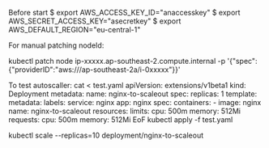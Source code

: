 Before start
$ export AWS_ACCESS_KEY_ID="anaccesskey"
$ export AWS_SECRET_ACCESS_KEY="asecretkey"
$ export AWS_DEFAULT_REGION="eu-central-1"

For manual patching nodeId:

kubectl patch node ip-xxxxx.ap-southeast-2.compute.internal -p '{"spec":{"providerID":"aws:///ap-southeast-2a/i-0xxxxx"}}'

To test autoscaller:
cat <<EoF> test.yaml
apiVersion: extensions/v1beta1
kind: Deployment
metadata:
  name: nginx-to-scaleout
spec:
  replicas: 1
  template:
    metadata:
      labels:
        service: nginx
        app: nginx
    spec:
      containers:
      - image: nginx
        name: nginx-to-scaleout
        resources:
          limits:
            cpu: 500m
            memory: 512Mi
          requests:
            cpu: 500m
            memory: 512Mi
EoF
kubectl apply -f test.yaml

kubectl scale --replicas=10 deployment/nginx-to-scaleout
